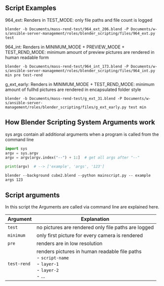 ## Script Examples

964_ext: Renders in TEST_MODE: only file paths and file count is logged
```Terminal
blender -b Documents/mass-rend-test/964_ext_206.blend -P Documents/w-s/ansible-server-management/roles/blender_scripting/files/964_ext.py test
```

964_int: Renders in MINIMUM_MODE + PREVIEW_MODE + TEST_REND_MODE: minimum amount of preview pictures are rendered in human readable form
```Terminal
blender -b Documents/mass-rend-test/964_int_173.blend -P Documents/w-s/ansible-server-management/roles/blender_scripting/files/964_int.py min pre test-rend
```

g_ext_early: Renders in MINIMUM_MODE + TEST_REND_MODE: minimum amount of fullhd pictures are rendered in encapsulated folder style
```Terminal
blender -b Documents/mass-rend-test/g_ext_31.blend -P Documents/w-s/ansible-server-management/roles/blender_scripting/files/g_ext_early.py test min
```

## How Blender Scripting System Arguments work
sys args contain all additional arguments when a program is called from the command line

```python
import sys
argv = sys.argv
argv = argv[argv.index("--") + 1:]  # get all args after "--"

print(argv)  # --> ['example', 'args', '123']
```

```Terminal
blender --background cube2.blend --python mainscript.py -- example args 123
```

## Script arguments
In this script the Arguments are called via command line are explained here.

| Argument    | Explanation                                                                                                   |
| ----------- | ------------------------------------------------------------------------------------------------------------- |
| `test`      | no pictures are rendered only file paths are logged                                                           |
| `minimum`   | only first picture for every camera is rendered                                                               |
| `pre`       | renders are in low resolution                                                                                 |
| `test-rend` | renders pictures in human readable file paths<br>- `script-name`<br>  - `layer-1`<br>  - `layer-2`<br>  - ... |


